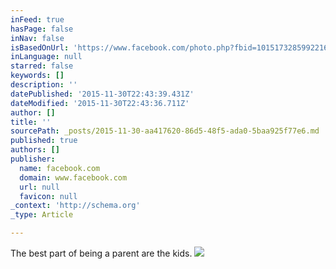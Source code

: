 ```yaml
---
inFeed: true
hasPage: false
inNav: false
isBasedOnUrl: 'https://www.facebook.com/photo.php?fbid=10151732859922165&set=t.100000176306642&type=3&theater'
inLanguage: null
starred: false
keywords: []
description: ''
datePublished: '2015-11-30T22:43:39.431Z'
dateModified: '2015-11-30T22:43:36.711Z'
author: []
title: ''
sourcePath: _posts/2015-11-30-aa417620-86d5-48f5-ada0-5baa925f77e6.md
published: true
authors: []
publisher:
  name: facebook.com
  domain: www.facebook.com
  url: null
  favicon: null
_context: 'http://schema.org'
_type: Article

---
```

The best part of being a parent are the kids.
![](https://scontent-ord1-1.xx.fbcdn.net/hphotos-prn2/t31.0-8/1074491_10151732859922165_1394382939_o.jpg)